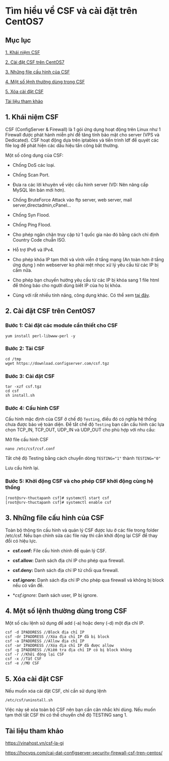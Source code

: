 # Tìm hiều về CSF và cài đặt trên CentOS7

## Mục lục

[1. Khái niệm CSF](https://github.com/quanganh1996111/Linux-Tutorial/blob/master/Linux-Onjob-Trainning/Security-and-Firewall/ConfigServer-Security-and-Firewall.md#1-kh%C3%A1i-ni%E1%BB%87m-csf)

[2. Cài đặt CSF trên CentOS7](https://github.com/quanganh1996111/Linux-Tutorial/blob/master/Linux-Onjob-Trainning/Security-and-Firewall/ConfigServer-Security-and-Firewall.md#2-c%C3%A0i-%C4%91%E1%BA%B7t-csf-tr%C3%AAn-centos7)

[3. Những file cấu hình của CSF](https://github.com/quanganh1996111/Linux-Tutorial/blob/master/Linux-Onjob-Trainning/Security-and-Firewall/ConfigServer-Security-and-Firewall.md#3-nh%E1%BB%AFng-file-c%E1%BA%A5u-h%C3%ACnh-c%E1%BB%A7a-csf)

[4. Một số lệnh thường dùng trong CSF](https://github.com/quanganh1996111/Linux-Tutorial/blob/master/Linux-Onjob-Trainning/Security-and-Firewall/ConfigServer-Security-and-Firewall.md#4-m%E1%BB%99t-s%E1%BB%91-l%E1%BB%87nh-th%C6%B0%E1%BB%9Dng-d%C3%B9ng-trong-csf)

[5. Xóa cài đặt CSF](https://github.com/quanganh1996111/Linux-Tutorial/blob/master/Linux-Onjob-Trainning/Security-and-Firewall/ConfigServer-Security-and-Firewall.md#5-x%C3%B3a-c%C3%A0i-%C4%91%E1%BA%B7t-csf)

[Tài liệu tham khảo](https://github.com/quanganh1996111/Linux-Tutorial/blob/master/Linux-Onjob-Trainning/Security-and-Firewall/ConfigServer-Security-and-Firewall.md#t%C3%A0i-li%E1%BB%87u-tham-kh%E1%BA%A3o)

## 1. Khái niệm CSF

CSF (ConfigServer & Firewall) là 1 gói ứng dụng hoạt động trên Linux như 1 Firewall được phát hành miễn phí để tăng tính bảo mật cho server (VPS và Dedicated). CSF hoạt động dựa trên iptables và tiến trình ldf để quyét các file log để phát hiện các dấu hiệu tấn công bất thường.

Một số công dụng của CSF:

- Chống DoS các loại.

- Chống Scan Port.

- Đưa ra các lời khuyên về việc cấu hình server (VD: 
Nên nâng cấp MySQL lên bản mới hơn).

- Chống BruteForce Attack vào ftp server, web server, mail server,directadmin,cPanel…

- Chống Syn Flood.

- Chống Ping Flood.

- Cho phép ngăn chặn truy cập từ 1 quốc gia nào đó bằng cách chỉ định Country Code chuẫn ISO.

- Hỗ trợ IPv6 và IPv4.

- Cho phép khóa IP tạm thời và vĩnh viễn ở tầng mạng (An toàn hơn ở tầng ứng dụng ) nên webserver ko phải mệt nhọc xử lý yêu cầu từ các IP bị cấm nữa.

- Cho phép bạn chuyến hướng yêu cầu từ các IP bị khóa sang 1 file html để thông báo cho người dùng biết IP của họ bị khóa.

- Cùng với rất nhiều tính năng, công dụng khác. Có thể xem [tại đây](https://www.configserver.com/cp/csf.html).

## 2. Cài đặt CSF trên CentOS7

### Bước 1: Cài đặt các module cần thiết cho CSF

`yum install perl-libwww-perl -y`

### Bước 2: Tải CSF

```
cd /tmp
wget https://download.configserver.com/csf.tgz
```

### Bước 3: Cài đặt CSF

```
tar -xzf csf.tgz
cd csf
sh install.sh
```

### Bước 4: Cấu hình CSF

Cấu hình mặc định của CSF ở chế độ `Testing`, điều đó có nghĩa hệ thống chưa được bảo vệ toàn diện. Để tắt chế độ `Testing` bạn cần cấu hình các lựa chọn TCP_IN, TCP_OUT, UDP_IN và UDP_OUT cho phù hợp với nhu cầu:

Mở file cấu hình CSF

`nano /etc/csf/csf.conf`

Tắt chệ độ Testing bằng cách chuyển dòng `TESTING="1"` thành `TESTING="0"`

Lưu cấu hình lại.

### Bước 5: Khởi động CSF và cho phép CSF khởi động cùng hệ thống

```
[root@srv-thuctapanh csf]# systemctl start csf
[root@srv-thuctapanh csf]# systemctl enable csf
```

## 3. Những file cấu hình của CSF

Toàn bộ thông tin cấu hình và quản lý CSF được lưu ở các file trong folder /etc/csf. Nếu bạn chỉnh sửa các file này thì cần khởi động lại CSF để thay đổi có hiệu lực.

- **csf.conf:** File cấu hình chính để quản lý CSF.

- **csf.allow:** Danh sách địa chỉ IP cho phép qua firewall.

- **csf.deny:** Danh sách địa chỉ IP từ chối qua firewall.

- **csf.ignore:** Danh sách địa chỉ IP cho phép qua firewall và không bị block nếu có vấn đề.

- **csf.*ignore:** Danh sách user, IP bị ignore.

## 4. Một số lệnh thường dùng trong CSF

Một số câu lệnh sử dụng để add (-a) hoặc deny (-d) một địa chỉ IP.

```
csf -d IPADDRESS //Block địa chỉ IP
csf -dr IPADDRESS //Xóa địa chỉ IP đã bị block
csf -a IPADDRESS //Allow địa chỉ IP
csf -ar IPADDRESS //Xóa địa chỉ IP đã được allow
csf -g IPADDRESS //Kiểm tra địa chỉ IP có bị block không
csf -r //Khởi động lại CSF
csf -x //Tắt CSF
csf -e //Mở CSF
```

## 5. Xóa cài đặt CSF

Nếu muốn xóa cài đặt CSF, chỉ cần sử dụng lệnh

`/etc/csf/uninstall.sh`

Việc này sẽ xóa toàn bộ CSF nên bạn cần cân nhắc khi dùng. Nếu muốn tạm thời tắt CSF thì có thể chuyển chế độ TESTING sang 1.

## Tài liệu tham khảo

https://vinahost.vn/csf-la-gi

https://hocvps.com/cai-dat-configserver-security-firewall-csf-tren-centos/